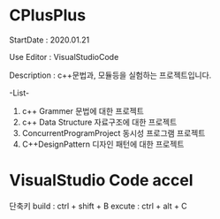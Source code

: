 # CPlusPlus
StartDate : 2020.01.21

Use Editor : VisualStudioCode

Description :
c++문법과, 모듈등을 실험하는 프로젝트입니다.

-List-
1. c++ Grammer
    문법에 대한 프로젝트
2. c++ Data Structure
    자료구조에 대한 프로젝트
3. ConcurrentProgramProject
    동시성 프로그램 프로젝트
4. C++DesignPattern 
    디자인 패턴에 대한 프로젝트

# VisualStudio Code accel
단축키
build   : ctrl + shift + B
excute  : ctrl + alt + C 